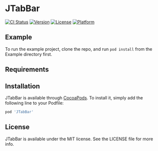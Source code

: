 # JTabBar

[![CI Status](https://img.shields.io/travis/장효원/JTabBar.svg?style=flat)](https://travis-ci.org/장효원/JTabBar)
[![Version](https://img.shields.io/cocoapods/v/JTabBar.svg?style=flat)](https://cocoapods.org/pods/JTabBar)
[![License](https://img.shields.io/cocoapods/l/JTabBar.svg?style=flat)](https://cocoapods.org/pods/JTabBar)
[![Platform](https://img.shields.io/cocoapods/p/JTabBar.svg?style=flat)](https://cocoapods.org/pods/JTabBar)

## Example

To run the example project, clone the repo, and run `pod install` from the Example directory first.

## Requirements

## Installation

JTabBar is available through [CocoaPods](https://cocoapods.org). To install
it, simply add the following line to your Podfile:

```ruby
pod 'JTabBar'
```

## License

JTabBar is available under the MIT license. See the LICENSE file for more info.
